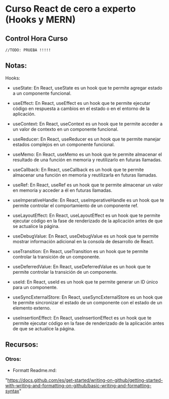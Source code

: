 # Curso React de cero a experto (Hooks y MERN)

## Control Hora Curso 

    //TODO: PRUEBA !!!!!

## <b>Notas:</b>

Hooks:

- useState: En React, useState es un hook que te permite agregar estado a un componente funcional.

- useEffect: En React, useEffect es un hook que te permite ejecutar código en respuesta a cambios en el estado o en el entorno de la aplicación.



- useContext: En React, useContext es un hook que te permite acceder a un valor de contexto en un componente funcional.

- useReducer: En React, useReducer es un hook que te permite manejar estados complejos en un componente funcional.

- useMemo: En React, useMemo es un hook que te permite almacenar el resultado de una función en memoria y reutilizarlo en futuras llamadas.

- useCallback: En React, useCallback es un hook que te permite almacenar una función en memoria y reutilizarla en futuras llamadas.

- useRef: En React, useRef es un hook que te permite almacenar un valor en memoria y acceder a él en futuras llamadas.

- useImperativeHandle: En React, useImperativeHandle es un hook que te permite controlar el comportamiento de un componente ref.

- useLayoutEffect: En React, useLayoutEffect es un hook que te permite ejecutar código en la fase de renderizado de la aplicación antes de que se actualice la página.

- useDebugValue: En React, useDebugValue es un hook que te permite mostrar información adicional en la consola de desarrollo de React.

- useTransition: En React, useTransition es un hook que te permite controlar la transición de un componente.

- useDeferredValue: En React, useDeferredValue es un hook que te permite controlar la transición de un componente.

- useId: En React,  useId es un hook que te permite generar un ID único para un componente.

- useSyncExternalStore: En React, useSyncExternalStore es un hook que te permite sincronizar el estado de un componente con el estado de un elemento externo.

- useInsertionEffect: En React, useInsertionEffect es un hook que te permite ejecutar código en la fase de renderizado de la aplicación antes de que se actualice la página.
     


## Recursos:

### Otros: 

- Formatt Readme.md:

"https://docs.github.com/es/get-started/writing-on-github/getting-started-with-writing-and-formatting-on-github/basic-writing-and-formatting-syntax"



